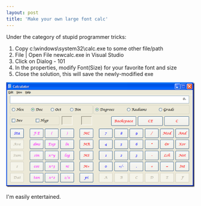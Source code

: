 ```yaml
---
layout: post
title: 'Make your own large font calc'
---
```

Under the category of stupid programmer tricks:

  1. Copy c:\windows\system32\calc.exe to some other file/path 
  2. File | Open File newcalc.exe in Visual Studio 
  3. Click on Dialog - 101 
  4. In the properties, modify Font(Size) for your favorite font and size 
  5. Close the solution, this will save the newly-modified exe

[![image](/cdn/images/blog/Makeyourownlargefontcalc_C479/image_thumb.png)](/cdn/images/blog/Makeyourownlargefontcalc_C479/image.png)

I'm easily entertained.
